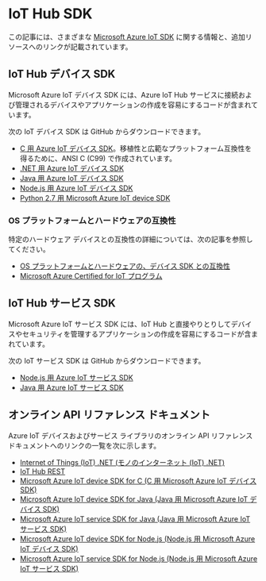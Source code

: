 <properties
 pageTitle="Azure IoT Hub SDK のリスト | Microsoft Azure"
 description="さまざまな Azure IoT Hub デバイスおよびサービス SDK に関する情報とリンク。"
 services="iot-hub"
 documentationCenter=""
 authors="dominicbetts"
 manager="timlt"
 editor=""/>

<tags
 ms.service="iot-hub"
 ms.devlang="multiple"
 ms.topic="article"
 ms.tgt_pltfrm="na"
 ms.workload="na"
 ms.date="04/05/2016"
 ms.author="dobett"/>

# IoT Hub SDK

この記事には、さまざまな [Microsoft Azure IoT SDK][] に関する情報と、追加リソースへのリンクが記載されています。

## IoT Hub デバイス SDK

Microsoft Azure IoT デバイス SDK には、Azure IoT Hub サービスに接続および管理されるデバイスやアプリケーションの作成を容易にするコードが含まれています。

次の IoT デバイス SDK は GitHub からダウンロードできます。

- [C 用 Azure IoT デバイス SDK][]。移植性と広範なプラットフォーム互換性を得るために、ANSI C (C99) で作成されています。
- [.NET 用 Azure IoT デバイス SDK][]
- [Java 用 Azure IoT デバイス SDK][]
- [Node.js 用 Azure IoT デバイス SDK][]
- [Python 2.7 用 Microsoft Azure IoT device SDK][]

### OS プラットフォームとハードウェアの互換性

特定のハードウェア デバイスとの互換性の詳細については、次の記事を参照してください。

- [OS プラットフォームとハードウェアの、デバイス SDK との互換性][OS Platforms and hardware compatibility]
- [Microsoft Azure Certified for IoT プログラム][]

## IoT Hub サービス SDK

Microsoft Azure IoT サービス SDK には、IoT Hub と直接やりとりしてデバイスやセキュリティを管理するアプリケーションの作成を容易にするコードが含まれています。

次の IoT サービス SDK は GitHub からダウンロードできます。

- [Node.js 用 Azure IoT サービス SDK][]
- [Java 用 Azure IoT サービス SDK][]

## オンライン API リファレンス ドキュメント

Azure IoT デバイスおよびサービス ライブラリのオンライン API リファレンス ドキュメントへのリンクの一覧を次に示します。

- [Internet of Things (IoT) .NET (モノのインターネット (IoT) .NET)][]
- [IoT Hub REST][]
- [Microsoft Azure IoT device SDK for C (C 用 Microsoft Azure IoT デバイス SDK)][]
- [Microsoft Azure IoT device SDK for Java (Java 用 Microsoft Azure IoT デバイス SDK)][]
- [Microsoft Azure IoT service SDK for Java (Java 用 Microsoft Azure IoT サービス SDK)][]
- [Microsoft Azure IoT device SDK for Node.js (Node.js 用 Microsoft Azure IoT デバイス SDK)][]
- [Microsoft Azure IoT service SDK for Node.js (Node.js 用 Microsoft Azure IoT サービス SDK)][]

[Microsoft Azure IoT SDK]: https://github.com/Azure/azure-iot-sdks/blob/master/readme.md
[C 用 Azure IoT デバイス SDK]: https://github.com/Azure/azure-iot-sdks/blob/master/c/readme.md
[.NET 用 Azure IoT デバイス SDK]: https://github.com/Azure/azure-iot-sdks/blob/master/csharp/device/readme.md
[Java 用 Azure IoT デバイス SDK]: https://github.com/Azure/azure-iot-sdks/blob/master/java/device/readme.md
[Java 用 Azure IoT サービス SDK]: https://github.com/Azure/azure-iot-sdks/blob/master/java/service/readme.md
[Node.js 用 Azure IoT デバイス SDK]: https://github.com/Azure/azure-iot-sdks/blob/master/node/device/readme.md
[Node.js 用 Azure IoT サービス SDK]: https://github.com/Azure/azure-iot-sdks/blob/master/node/service/README.md
[Python 2.7 用 Microsoft Azure IoT device SDK]: https://github.com/Azure/azure-iot-sdks/blob/master/python/device/readme.md
[OS Platforms and hardware compatibility]: iot-hub-tested-configurations.md
[Microsoft Azure Certified for IoT プログラム]: iot-hub-tested-configurations.md#microsoft-azure-certified-for-iot

[Internet of Things (IoT) .NET (モノのインターネット (IoT) .NET)]: https://msdn.microsoft.com/library/mt488521.aspx
[Microsoft Azure IoT device SDK for C (C 用 Microsoft Azure IoT デバイス SDK)]: http://azure.github.io/azure-iot-sdks/c/api_reference/index.html
[Microsoft Azure IoT device SDK for Java (Java 用 Microsoft Azure IoT デバイス SDK)]: http://azure.github.io/azure-iot-sdks/java/device/api_reference/index.html
[Microsoft Azure IoT device SDK for Node.js (Node.js 用 Microsoft Azure IoT デバイス SDK)]: http://azure.github.io/azure-iot-sdks/node/api_reference/azure-iot-device/1.0.3/index.html
[IoT Hub REST]: https://msdn.microsoft.com/library/mt548492.aspx
[Microsoft Azure IoT service SDK for Java (Java 用 Microsoft Azure IoT サービス SDK)]: http://azure.github.io/azure-iot-sdks/java/service/api_reference/index.html
[Microsoft Azure IoT service SDK for Node.js (Node.js 用 Microsoft Azure IoT サービス SDK)]: http://azure.github.io/azure-iot-sdks/node/api_reference/azure-iothub/1.0.3/index.html

<!---HONumber=AcomDC_0406_2016-->